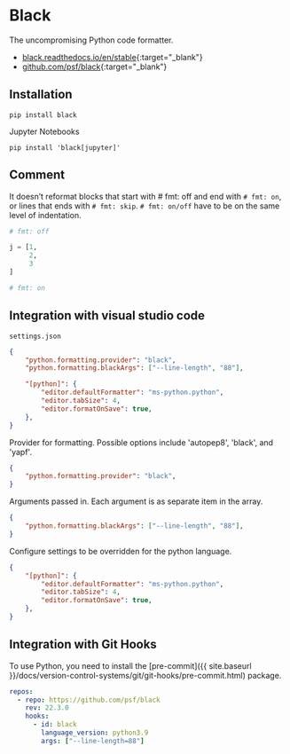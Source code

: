# Black

The uncompromising Python code formatter.

- [black.readthedocs.io/en/stable](https://black.readthedocs.io/en/stable/){:target="_blank"}
- [github.com/psf/black](https://github.com/psf/black){:target="_blank"}

## Installation

```shell
pip install black
```

Jupyter Notebooks

```shell
pip install 'black[jupyter]'
```

## Comment

It doesn’t reformat blocks that start with # fmt: off and end with `# fmt: on`, or lines that ends with `# fmt: skip`. `# fmt: on/off` have to be on the same level of indentation.

```python
# fmt: off

j = [1,
     2,
     3
]

# fmt: on
```

## Integration with visual studio code

`settings.json`

```json
{
    "python.formatting.provider": "black",
    "python.formatting.blackArgs": ["--line-length", "88"],

    "[python]": {
        "editor.defaultFormatter": "ms-python.python",
        "editor.tabSize": 4,
        "editor.formatOnSave": true,
    },
}
```

Provider for formatting. Possible options include 'autopep8', 'black', and 'yapf'.

```json
{
    "python.formatting.provider": "black",
}
```

Arguments passed in. Each argument is as separate item in the array.

```json
{
    "python.formatting.blackArgs": ["--line-length", "88"],
}
```

Configure settings to be overridden for the python language.

```json
{
    "[python]": {
        "editor.defaultFormatter": "ms-python.python",
        "editor.tabSize": 4,
        "editor.formatOnSave": true,
    },
}
```

## Integration with Git Hooks

To use Python, you need to install the [pre-commit]({{ site.baseurl }}/docs/version-control-systems/git/git-hooks/pre-commit.html) package.

```yaml
repos:
  - repo: https://github.com/psf/black
    rev: 22.3.0
    hooks:
      - id: black
        language_version: python3.9
        args: ["--line-length=88"]
```
